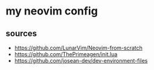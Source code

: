# my neovim config

## sources

- https://github.com/LunarVim/Neovim-from-scratch
- https://github.com/ThePrimeagen/init.lua
- https://github.com/josean-dev/dev-environment-files

